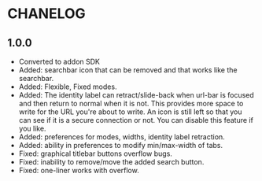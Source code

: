 # CHANELOG

## 1.0.0

+ Converted to addon SDK
+ Added: searchbar icon that can be removed and that works like the searchbar.
+ Added: Flexible, Fixed modes.
+ Added: The identity label can retract/slide-back when url-bar is focused and then return to normal when it is not. This provides more space to write for the URL you're about to write. An icon is still left so that you can see if it is a secure connection or not. You can disable this feature if you like.
+ Added: preferences for modes, widths, identity label retraction.
+ Added: ability in preferences to modify min/max-width of tabs.
+ Fixed: graphical titlebar buttons overflow bugs.
+ Fixed: inability to remove/move the added search button.
+ Fixed: one-liner works with overflow.